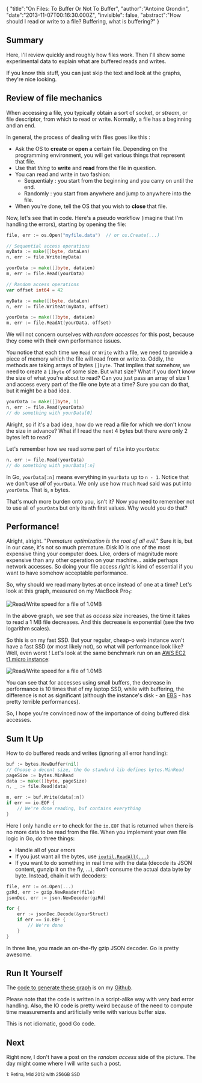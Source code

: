 {
    "title":"On Files: To Buffer Or Not To Buffer",
    "author":"Antoine Grondin",
    "date":"2013-11-07T00:16:30.000Z",
    "invisible": false,
    "abstract":"How should I read or write to a file? Buffering, what is buffering?"
}

## Summary

Here, I'll review quickly and roughly how files work.  Then I'll show some experimental data to explain what are buffered reads and writes.

If you know this stuff, you can just skip the text and look at the graphs, they're nice looking.

## Review of file mechanics

When accessing a file, you typically obtain a sort of socket, or _stream_, or file descriptor, from which to read or write.  Normally, a file has a beginning and an end.

In general, the process of dealing with files goes like this :

* Ask the OS to __create__ or __open__ a certain file.  Depending on the programming environment, you will get various things that represent that file.
* Use that _thing_ to __write__ and __read__ from the file in question.
* You can read and write in two fashion:
    * Sequentialy : you start from the beginning and you carry on until the end.
    * Randomly : you start from anywhere and jump to anywhere into the file.
* When you're done, tell the OS that you wish to __close__ that file.

Now, let's see that in code.  Here's a pseudo workflow (imagine that I'm handling the errors), starting by opening the file:

```go
file, err := os.Open("myfile.data")  // or os.Create(...)

// Sequential access operations
myData := make([]byte, dataLen)
n, err := file.Write(myData)

yourData := make([]byte, dataLen)
m, err := file.Read(yourData)

// Random access operations
var offset int64 = 42

myData := make([]byte, dataLen)
n, err := file.WriteAt(myData, offset)

yourData := make([]byte, dataLen)
m, err := file.ReadAt(yourData, offset)
```

We will not concern ourselves with _random accesses_ for this post, because they come with their own performance issues.

You notice that each time we `Read` or `Write` with a file, we need to provide a piece of memory which the file will read from or write to.  Oddly, the methods are taking arrays of bytes `[]byte`.  That implies that somehow, we need to create a `[]byte` of some size.  But what size?  What if you don't know the size of what you're about to read?  Can you just pass an array of size 1 and access every part of the file one byte at a time?  Sure you can do that, but it might be a bad idea.

```go
yourData := make([]byte, 1)
n, err := file.Read(yourData)
// do something with yourData[0]
```

Alright, so if it's a bad idea, how do we read a file for which we don't know the size in advance?  What if I read the next 4 bytes but there were only 2 bytes left to read?

Let's remember how we read some part of `file` into `yourData`:

```go
n, err := file.Read(yourData)
// do something with yourData[:n]
```

In Go, `yourData[:n]` means everything in `yourData` up to `n - 1`. Notice that we don't use _all_ of `yourData`.  We only use how much `Read` said was put into `yourData`. That is, `n` bytes.

That's much more burden onto you, isn't it?  Now you need to remember not to use all of `yourData` but only its `n`th first values.  Why would you do that?

## Performance!

Alright, alright.  "_Premature optimization is the root of all evil._" Sure it is, but in our case, it's not so much premature.  Disk IO is one of the most expensive thing your computer does.  Like, orders of magnitude more expensive than any other operation on your machine... aside perhaps network accesses.  So doing your file access _right_ is kind of essential if you want to have somehow acceptable performance.

So, why should we read many bytes at once instead of one at a time?  Let's look at this graph, measured on my MacBook Pro<sub>1</sub>:

![Read/Write speed for a file of 1.0MB](/assets/data/to_buffer_or_not_to_buffer/mbpr_256GB_ssd_bench_1.0MB.svg "As the size of the data increases, the speed of access also increase")

In the above graph, we see that as $access\ size$ increases, the time it takes to read a 1 MB file decreases.  And this decrease is exponential (see the two logarithm scales).

So this is on my fast SSD.  But your regular, cheap-o web instance won't have a fast SSD (or most likely not), so what will performance look like?  Well, even worst !  Let's look at the same benchmark run on an [AWS EC2 t1.micro instance](http://docs.aws.amazon.com/AWSEC2/latest/UserGuide/concepts_micro_instances.html):

![Read/Write speed for a file of 1.0MB](/assets/data/to_buffer_or_not_to_buffer/t1_micro_bench_1.0MB.svg "The same relation but on a T1 Micro instance.")

You can see that for accesses using small buffers, the decrease in performance is 10 times that of my laptop SSD, while with buffering, the difference is not as significant (although the instance's disk - an [EBS](https://aws.amazon.com/ebs/) - has pretty terrible performances).

So, I hope you're convinced now of the importance of doing buffered disk accesses.

## Sum It Up

How to do buffered reads and writes (ignoring all error handling):

```go
buf := bytes.NewBuffer(nil)
// Choose a decent size, the Go standard lib defines bytes.MinRead
pageSize := bytes.MinRead
data := make([]byte, pageSize)
n, _ := file.Read(data)

m, err := buf.Write(data[:n])
if err == io.EOF {
    // We're done reading, buf contains everything
}
```

Here I only handle `err` to check for the `io.EOF` that is returned when there is no more data to be read from the file.  When you implement your own file logic in Go, do three things:

* Handle all of your errors
* If you just want all the bytes, use [`ioutil.ReadAll(...)`](http://golang.org/pkg/io/ioutil/#ReadAll)
* If you want to do something in real time with the data (decode its JSON content, gunzip it on the fly, ...), don't consume the actual data byte by byte.  Instead, chain it with decoders:

```go
file, err := os.Open(...)
gzRd, err := gzip.NewReader(file)
jsonDec, err := json.NewDecoder(gzRd)

for {
    err := jsonDec.Decode(&yourStruct)
    if err == io.EOF {
        // We're done
    }
}
```

In three line, you made an on-the-fly gzip JSON decoder.  Go is pretty awesome.

## Run It Yourself

The [code to generate these graph](https://gist.github.com/aybabtme/7348714) is on my [Github](https://github.com/aybabtme/).

Please note that the code is written in a script-alike way with very bad error handling.  Also, the IO code is pretty weird because of the need to compute time measurements and artificially write with various buffer size.

This is not idiomatic, good Go code.

## Next

Right now, I don't have a post on the _random access_ side of the picture.  The day might come where I will write such a post.

<sub>1: Retina, Mid 2012 with 256GB SSD</sub>

<script type="text/javascript" src="http://cdn.mathjax.org/mathjax/latest/MathJax.js?config=TeX-AMS-MML_HTMLorMML"></script>

<script type="text/javascript">
// Single $ for inline LaTeX
MathJax.Hub.Config({
  tex2jax: {inlineMath: [['$','$'], ['\\(','\\)']]}
});
</script>
